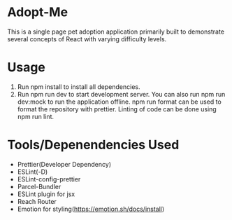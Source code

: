 # Adopt-Me
This is a single page pet adoption application primarily built to demonstrate several concepts of React with varying difficulty levels.

# Usage
1. Run npm install to install all dependencies.
2. Run npm run dev to start development server.
You can also run npm run dev:mock to run the application offline. npm run format can be used to format the repository with prettier. Linting of code can be done using npm run lint.

# Tools/Depenendencies Used
* Prettier(Developer Dependency)
* ESLint(-D)
* ESLint-config-prettier
* Parcel-Bundler
* ESLint plugin for jsx
* Reach Router
* Emotion for styling(https://emotion.sh/docs/install)
